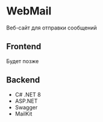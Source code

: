 # WebMail
Веб-сайт для отправки сообщений

## Frontend
Будет позже

## Backend
* C# .NET 8
* ASP.NET
* Swagger
* MailKit
